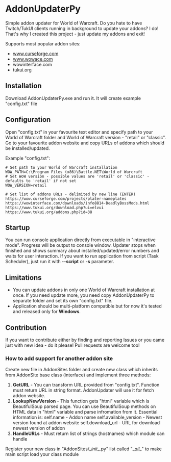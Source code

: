 # AddonUpdaterPy
Simple addon updater for World of Warcraft. Do you hate to have Twitch/TukUI clients running in background to update your addons? I do! That's why I created this project - just update my addons and exit! 

Supports most popular addon sites:
* www.curseforge.com
* www.wowace.com
* wowinterface.com
* tukui.org

## Installation
Download AddonUpdaterPy.exe and run it. It will create example "config.txt" file

## Configuration
Open "config.txt" in your favourite text editor and specify path to your World of Warcraft folder and World of Warcraft version - "retail" or "classic".
Go to your favourite addon website and copy URLs of addons which should be installed/updated.

Example "config.txt":
```
# Set path to your World of Warcraft installation
WOW_PATH=C:\Program Files (x86)\Battle.NET\World of Warcraft
# Set WoW version - possible values are 'retail' or 'classic' - defaults to 'retail' if not set
WOW_VERSION=retail

# Set list of addons URLs - delimited by new line (ENTER)
https://wow.curseforge.com/projects/plater-nameplates
https://wowinterface.com/downloads/info8814-DeadlyBossMods.html
https://www.tukui.org/download.php?ui=elvui
https://www.tukui.org/addons.php?id=38
```

## Startup
You can run console application directly from executable in "interactive mode". Progress will be output to console window. Updater stops when finished and shows summary about installed/updated/error numbers and waits for user interaction.
If you want to run application from script (Task Scheduler), just run it with **--script** or **-s** parameter.

## Limitations
* You can update addons in only one World of Warcraft installation at once. If you need update more, you need copy AddonUpdaterPy to separate folder and set its own "config.txt" file.
* Application should be multi-platform compatible but for now it's tested and released only for **Windows**.

## Contribution
If you want to contribute either by finding and reporting Issues or you came just with new idea - do it please! Pull requests are welcome too!

### How to add support for another addon site
Create new file in AddonSites folder and create new class which inherits from AddonSite base class (interface) and implement three methods:

1. **GetURL** - You can transform URL provided from "config.txt". Function must return URL in string format. AddonUpdater will use it for fetch addon website.
2. **LookupNewVersion** - This function gets "html" variable which is BeautifulSoup parsed page. You can use BeautifulSoup methods on HTML data in "html" variable and parse infromation from it. Essential information is:
    self.name - Addon name
    self.available_version - Newest version found at addon website
    self.download_url - URL for download newest version of addon
3. **HandleURLs** - Must return list of strings (hostnames) which module can handle

Register your new class in "AddonSites/\__init__.py" list called "\__all__" to make main script load your class module

